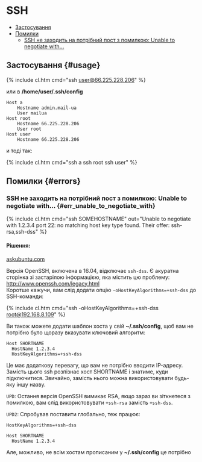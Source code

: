 # SSH

- [Застосування](#usage)
- [Помилки](#errors)
  - [SSH не заходить на потрібний пост з помилкою: Unable to negotiate with...](#err_unable_to_negotiate_with)

## Застосування {#usage}

{% include cl.htm cmd="ssh user@66.225.228.206" %}

или в **/home/user/.ssh/config**

```
Host a
    Hostname admin.mail-ua
    User mailua
Host root
    Hostname 66.225.228.206
    User root
Host user
    Hostname 66.225.228.206
```

и тоді так:

{% include cl.htm cmd="ssh a
ssh root
ssh user" %}

## Помилки {#errors}

### SSH не заходить на потрібний пост з помилкою: Unable to negotiate with...  {#err_unable_to_negotiate_with}

{% include cl.htm cmd="ssh SOMEHOSTNAME"
out="Unable to negotiate with 1.2.3.4 port 22: no matching host key type found. Their offer: ssh-rsa,ssh-dss" %}

#### Рішення:

[askubuntu.com](https://askubuntu.com/questions/836048/ssh-returns-no-matching-host-key-type-found-their-offer-ssh-dss)

Версія OpenSSH, включена в 16.04, відключає `ssh-dss`. Є акуратна сторінка зі застарілою інформацією, яка містить цю проблему: http://www.openssh.com/legacy.html  
Коротше кажучи, вам слід додати опцію `-oHostKeyAlgorithms=+ssh-dss` до SSH-команди:

{% include cl.htm cmd="ssh -oHostKeyAlgorithms=+ssh-dss root@192.168.8.109" %}

Ви також можете додати шаблон хоста у свій **~/.ssh/config**, щоб вам не потрібно було щоразу вказувати ключовий алгоритм:

```
Host SHORTNAME
  HostName 1.2.3.4
  HostKeyAlgorithms=+ssh-dss
```

Це має додаткову перевагу, що вам не потрібно вводити IP-адресу. Замість цього ssh розпізнає хост SHORTNAME і знатиме, куди підключитися. Звичайно, замість нього можна використовувати будь-яку іншу назву.

`UPD`: Остання версія OpenSSH вимикає RSA, якщо зараз ви зіткнетеся з помилкою, вам слід використовувати `+ssh-rsa` замість `+ssh-dss`.

`UPD2`: Спробував поставити глобально, теж працює:

```
HostKeyAlgorithms=+ssh-dss

Host SHORTNAME
  HostName 1.2.3.4
```
Але, можливо, не всім хостам прописаним у **~/.ssh/config** це потрібно
